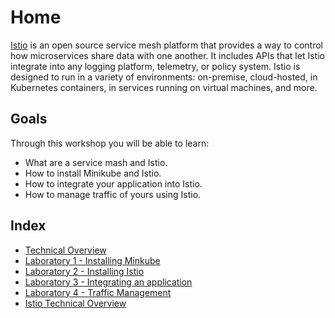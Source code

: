 # Home

[Istio](https://istio.io) is an open source service mesh platform that provides a way to control how microservices share data with one another. It includes APIs that let Istio integrate into any logging platform, telemetry, or policy system. Istio is designed to run in a variety of environments: on-premise, cloud-hosted, in Kubernetes containers, in services running on virtual machines, and more.

## Goals

Through this workshop you will be able to learn:

- What are a service mash and Istio.
- How to install Minikube and Istio.
- How to integrate your application into Istio.
- How to manage traffic of yours using Istio.

## Index

- [Technical Overview](/technical_overview/)
- [Laboratory 1 - Installing Minkube](/laboratory-01/)
- [Laboratory 2 - Installing Istio](/laboratory-02/)
- [Laboratory 3 - Integrating an application](/laboratory-03/)
- [Laboratory 4 - Traffic Management](/laboratory-04/)
- [Istio Technical Overview](/laboratory-004/)
